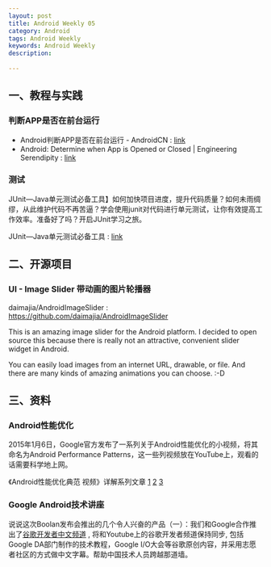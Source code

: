 ```yaml
---
layout: post
title: Android Weekly 05
category: Android
tags: Android Weekly
keywords: Android Weekly
description:
 
---
```


## 一、教程与实践

### 判断APP是否在前台运行

* Android判断APP是否在前台运行 - AndroidCN : [link](http://www.androidcn.org/topic/55345ee18ca8a1e07687e9e8#0-tsina-1-96060-397232819ff9a47a7b7e80a40613cfe1)
* Android: Determine when App is Opened or Closed | Engineering Serendipity : [link](http://engineering.meetme.com/2015/04/android-determine-when-app-is-opened-or-closed/)

### 测试

JUnit—Java单元测试必备工具】如何加快项目进度，提升代码质量？如何未雨绸缪，从此维护代码不再苦逼？学会使用junit对代码进行单元测试，让你有效提高工作效率。准备好了吗？开启JUnit学习之旅。

JUnit—Java单元测试必备工具 : [link](http://www.imooc.com/view/356?from=itblog)


## 二、开源项目

### UI - Image Slider 带动画的图片轮播器

daimajia/AndroidImageSlider : https://github.com/daimajia/AndroidImageSlider

This is an amazing image slider for the Android platform. I decided to open source this because there is really not an attractive, convenient slider widget in Android.

You can easily load images from an internet URL, drawable, or file. And there are many kinds of amazing animations you can choose. :-D

## 三、资料

### Android性能优化

2015年1月6日，Google官方发布了一系列关于Android性能优化的小视频，将其命名为Android Performance Patterns，这一些列视频放在YouTube上，观看的话需要科学地上网。

《Android性能优化典范 视频》详解系列文章 [1](http://androidperformance.com//2015/04/19/Android-Performance-Patterns-1/) [2](http://androidperformance.com//2015/04/19/Android-Performance-Patterns-2/) [3](http://androidperformance.com//2015/04/19/Android-Performance-Patterns-3/)


### Google Android技术讲座

说说这次Boolan发布会推出的几个令人兴奋的产品（一）：我们和Google合作推出了[谷歌开发者中文频道](http://boolan.com/gdg)  , 将和Youtube上的谷歌开发者频道保持同步, 包括Google DA部门制作的技术教程，Google I/O大会等谷歌原创内容，并采用志愿者社区的方式做中文字幕。帮助中国技术人员跨越那道墙。